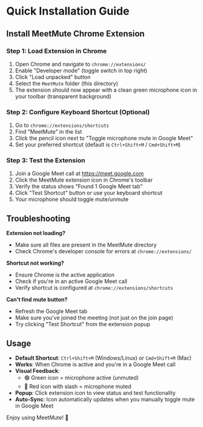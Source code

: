 # Quick Installation Guide

## Install MeetMute Chrome Extension

### Step 1: Load Extension in Chrome
1. Open Chrome and navigate to `chrome://extensions/`
2. Enable "Developer mode" (toggle switch in top right)
3. Click "Load unpacked" button
4. Select the `MeetMute` folder (this directory)
5. The extension should now appear with a clean green microphone icon in your toolbar (transparent background)

### Step 2: Configure Keyboard Shortcut (Optional)
1. Go to `chrome://extensions/shortcuts`
2. Find "MeetMute" in the list
3. Click the pencil icon next to "Toggle microphone mute in Google Meet"
4. Set your preferred shortcut (default is `Ctrl+Shift+M` / `Cmd+Shift+M`)

### Step 3: Test the Extension
1. Join a Google Meet call at https://meet.google.com
2. Click the MeetMute extension icon in Chrome's toolbar
3. Verify the status shows "Found 1 Google Meet tab"
4. Click "Test Shortcut" button or use your keyboard shortcut
5. Your microphone should toggle mute/unmute

## Troubleshooting

**Extension not loading?**
- Make sure all files are present in the MeetMute directory
- Check Chrome's developer console for errors at `chrome://extensions/`

**Shortcut not working?**
- Ensure Chrome is the active application
- Check if you're in an active Google Meet call
- Verify shortcut is configured at `chrome://extensions/shortcuts`

**Can't find mute button?**
- Refresh the Google Meet tab
- Make sure you've joined the meeting (not just on the join page)
- Try clicking "Test Shortcut" from the extension popup

## Usage
- **Default Shortcut**: `Ctrl+Shift+M` (Windows/Linux) or `Cmd+Shift+M` (Mac)
- **Works**: When Chrome is active and you're in a Google Meet call
- **Visual Feedback**: 
  - 🟢 Green icon = microphone active (unmuted)
  - 🔴 Red icon with slash = microphone muted
- **Popup**: Click extension icon to view status and test functionality
- **Auto-Sync**: Icon automatically updates when you manually toggle mute in Google Meet

Enjoy using MeetMute! 🎤
